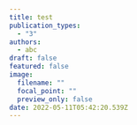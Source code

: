 ```yaml
---
title: test
publication_types:
  - "3"
authors:
  - abc
draft: false
featured: false
image:
  filename: ""
  focal_point: ""
  preview_only: false
date: 2022-05-11T05:42:20.539Z
---
```

